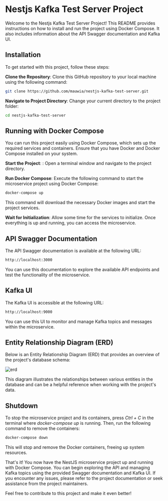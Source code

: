 # Nestjs Kafka Test Server Project

Welcome to the Nestjs Kafka Test Server Project! This README provides instructions on how to install and run the project using Docker Compose. It also includes information about the API Swagger documentation and Kafka UI.

## Installation

To get started with this project, follow these steps:

**Clone the Repository**: Clone this GitHub repository to your local machine using the following command:

```bash
git clone https://github.com/mauwia/nestjs-kafka-test-server.git
```

**Navigate to Project Directory**: Change your current directory to the project folder:

```bash
cd nestjs-kafka-test-server
```

## Running with Docker Compose

You can run this project easily using Docker Compose, which sets up the required services and containers. Ensure that you have Docker and Docker Compose installed on your system.


**Start the Project**: : Open a terminal window and navigate to the project directory.

**Run Docker Compose**: Execute the following command to start the microservice project using Docker Compose:

```bash
docker-compose up
```
This command will download the necessary Docker images and start the project services.

**Wait for Initialization**: Allow some time for the services to initialize. Once everything is up and running, you can access the microservice.

## API Swagger Documentation

The API Swagger documentation is available at the following URL:

```bash
http://localhost:3000
```

You can use this documentation to explore the available API endpoints and test the functionality of the microservice.

## Kafka UI
The Kafka UI is accessible at the following URL:
```bash
http://localhost:9000
```
You can use this UI to monitor and manage Kafka topics and messages within the microservice.
## Entity Relationship Diagram (ERD)
Below is an Entity Relationship Diagram (ERD) that provides an overview of the project's database schema:

![erd](https://github.com/BlockApex/dafi-exchange-server/assets/40006578/9b9a5a63-75cb-4b4b-b2f3-6895c3bec943)


This diagram illustrates the relationships between various entities in the database and can be a helpful reference when working with the project's data.
## Shutdown

To stop the microservice project and its containers, press *Ctrl + C* in the terminal where *docker-compose up* is running. Then, run the following command to remove the containers:

```bash
docker-compose down
```
This will stop and remove the Docker containers, freeing up system resources.

That's it! You now have the NestJS microservice project up and running with Docker Compose. You can begin exploring the API and managing Kafka topics using the provided Swagger documentation and Kafka UI. If you encounter any issues, please refer to the project documentation or seek assistance from the project maintainers.

Feel free to contribute to this project and make it even better!
